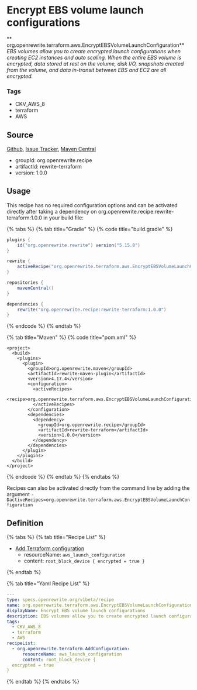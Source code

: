 # Encrypt EBS volume launch configurations

** org.openrewrite.terraform.aws.EncryptEBSVolumeLaunchConfiguration**
_EBS volumes allow you to create encrypted launch configurations when creating EC2 instances and auto scaling. When the entire EBS volume is encrypted, data stored at rest on the volume, disk I/O, snapshots created from the volume, and data in-transit between EBS and EC2 are all encrypted._

### Tags

* CKV_AWS_8
* terraform
* AWS

## Source

[Github](https://github.com/openrewrite/rewrite-terraform), [Issue Tracker](https://github.com/openrewrite/rewrite-terraform/issues), [Maven Central](https://search.maven.org/artifact/org.openrewrite.recipe/rewrite-terraform/1.0.0/jar)

* groupId: org.openrewrite.recipe
* artifactId: rewrite-terraform
* version: 1.0.0


## Usage

This recipe has no required configuration options and can be activated directly after taking a dependency on org.openrewrite.recipe:rewrite-terraform:1.0.0 in your build file:

{% tabs %}
{% tab title="Gradle" %}
{% code title="build.gradle" %}
```groovy
plugins {
    id("org.openrewrite.rewrite") version("5.15.8")
}

rewrite {
    activeRecipe("org.openrewrite.terraform.aws.EncryptEBSVolumeLaunchConfiguration")
}

repositories {
    mavenCentral()
}

dependencies {
    rewrite("org.openrewrite.recipe:rewrite-terraform:1.0.0")
}
```
{% endcode %}
{% endtab %}

{% tab title="Maven" %}
{% code title="pom.xml" %}
```markup
<project>
  <build>
    <plugins>
      <plugin>
        <groupId>org.openrewrite.maven</groupId>
        <artifactId>rewrite-maven-plugin</artifactId>
        <version>4.17.4</version>
        <configuration>
          <activeRecipes>
            <recipe>org.openrewrite.terraform.aws.EncryptEBSVolumeLaunchConfiguration</recipe>
          </activeRecipes>
        </configuration>
        <dependencies>
          <dependency>
            <groupId>org.openrewrite.recipe</groupId>
            <artifactId>rewrite-terraform</artifactId>
            <version>1.0.0</version>
          </dependency>
        </dependencies>
      </plugin>
    </plugins>
  </build>
</project>
```
{% endcode %}
{% endtab %}
{% endtabs %}

Recipes can also be activated directly from the command line by adding the argument `-DactiveRecipes=org.openrewrite.terraform.aws.EncryptEBSVolumeLaunchConfiguration`

## Definition

{% tabs %}
{% tab title="Recipe List" %}
* [Add Terraform configuration](../../terraform/addconfiguration.md)
  * resourceName: `aws_launch_configuration`
  * content: `root_block_device {
  encrypted = true
}`

{% endtab %}

{% tab title="Yaml Recipe List" %}
```yaml
---
type: specs.openrewrite.org/v1beta/recipe
name: org.openrewrite.terraform.aws.EncryptEBSVolumeLaunchConfiguration
displayName: Encrypt EBS volume launch configurations
description: EBS volumes allow you to create encrypted launch configurations when creating EC2 instances and auto scaling. When the entire EBS volume is encrypted, data stored at rest on the volume, disk I/O, snapshots created from the volume, and data in-transit between EBS and EC2 are all encrypted.
tags:
  - CKV_AWS_8
  - terraform
  - AWS
recipeList:
  - org.openrewrite.terraform.AddConfiguration:
      resourceName: aws_launch_configuration
      content: root_block_device {
  encrypted = true
}

```
{% endtab %}
{% endtabs %}
